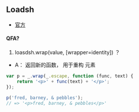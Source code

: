## Loadsh

- [官方](https://www.lodashjs.com/)

#### QFA?

1. loasdsh.wrap(value, [wrapper=identity]) ？

- A： 返回新的函数， 用于重构 元素

```js
var p = _.wrap(_.escape, function (func, text) {
	return '<p>' + func(text) + '</p>';
});

p('fred, barney, & pebbles');
// => '<p>fred, barney, & pebbles</p>'
```
